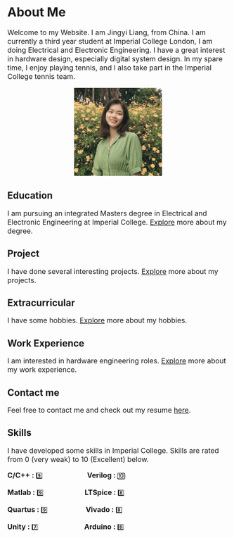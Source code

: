 # About Me

<font size=3>

Welcome to my Website. I am Jingyi Liang, from China. I am currently a third year student at Imperial College London, I am doing Electrical and Electronic Engineering. I have a great interest in hardware design, especially digital system design. In my spare time, I enjoy playing tennis, and I also take part in the Imperial College tennis team.

</font>

<center>
<img src="pic1.jpg" width="200" height="200" />
</center>

## Education

<font size=3>

I am pursuing an integrated Masters degree in Electrical and Electronic Engineering at Imperial College. [Explore](education.md) more about my degree.

</font>

## Project

<font size=3>

I have done several interesting projects. [Explore](project.md) more about my projects.

</font>

## Extracurricular

<font size=3>

I have some hobbies. [Explore](extracurricular.md) more about my hobbies.

</font>

## Work Experience

<font size=3>

I am interested in hardware engineering roles. [Explore](work_experience.md) more about my work experience.

</font>

## Contact me

<font size=3>

Feel free to contact me and check out my resume [here](contact.md).

</font>

## Skills

<font size=3>

I have developed some skills in Imperial College. Skills are rated from 0 (very weak) to 10 (Excellent) below.

</font>


**<font size=3>C/C++ :</font>**  :nine: &emsp; &emsp; &emsp; &emsp; &emsp; &nbsp; **<font size=3>Verilog :</font>**  :keycap_ten:

**<font size=3>Matlab :</font>**  :nine: &emsp; &emsp; &emsp; &emsp; &emsp; **<font size=3>LTSpice :</font>**  :eight:

**<font size=3>Quartus :</font>**  :nine: &emsp; &emsp; &emsp; &emsp; &ensp;  **<font size=3>Vivado :</font>**  :eight:

**<font size=3>Unity :</font>**  :seven: &emsp; &emsp; &emsp; &emsp; &emsp; &ensp; **<font size=3>Arduino :</font>**  :eight:










